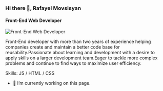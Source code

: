 ### Hi there 👋, Rafayel Movsisyan
#### Front-End Web Developer
![Front-End Web Developer](https://arturssmirnovs.github.io/github-profile-readme-generator/images/banner.png)

Front-End developer with more than two years of experience helping companies create and maintain a better code base for reusability.Passionate about learning and development with a desire to apply skills on a larger development team.Eager to tackle more complex problems and continue to find ways to maximize user efficiency.

Skills: JS / HTML / CSS

- 🔭 I’m currently working on this page. 




